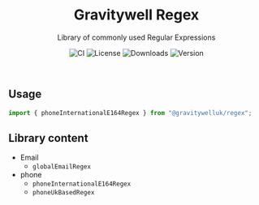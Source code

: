 <h1 align="center">Gravitywell Regex</h1>
<p align="center">Library of commonly used Regular Expressions</p>
<p align="center">
  <img src="https://img.shields.io/github/workflow/status/GravitywellUK/packages/CI/master" alt="CI" />
  <img src="https://img.shields.io/github/license/gravitywelluk/packages" alt="License" />
  <img src="https://img.shields.io/npm/dm/@gravitywelluk/regex" alt="Downloads" />
  <img src="https://img.shields.io/npm/v/@gravitywelluk/regex" alt="Version" />
</p>
<br />

## Usage

```typescript
import { phoneInternationalE164Regex } from "@gravitywelluk/regex";
```

## Library content
- Email
  - `globalEmailRegex`
- phone
  - `phoneInternationalE164Regex`
  - `phoneUkBasedRegex`